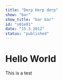 ```yaml
---
title: "Derp Herp derp"
show: "bar"
show_title: "bar bar"
id: "s01e01"
date: "15.3.2012"
status: "published"
---
```

# Hello World

This is a test
